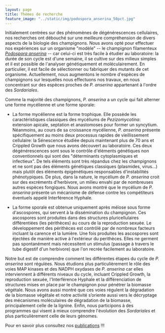 ```yaml
---
layout: page
title: Thèmes de recherche
feature_image: "../static/img/podospora_anserina_50pct.jpg"
---
```


Initialement centrées sur des phénomènes de dégénérescences cellulaires, nos recherches ont  débouché sur une meilleure compréhension de divers aspects de la biologie des champignons. Nous avons opté pour effectuer nos expériences sur un organisme "modèle" -- le champignon filamenteux [_Podospora anserina_](http://podospora.i2bc.paris-saclay.fr/more.php) -- car celui-ci est très facile à étudier au laboratoire: la durée de son cycle est d'une semaine, il se cultive sur des milieux simples et il est possible de l'analyser génétiquement et moléculairement. En particulier, il est facile de sélectionner ou fabriquer des mutants de cet organisme. Actuellement, nous augmentons le nombre d'espèces de champignons sur lesquelles nous effectuons nos travaux, en nous concentrant sur des espèces proches de _P. anserina_ appartenant à l'ordre des _Sordariales_.

Comme la majorité des champignons, _P. anserina_ a un cycle qui fait alterner une forme mycélienne et une forme sporale:

- La forme mycélienne est la forme trophique. Elle possède les caractéristiques classiques des mycéliums de _Pezizomycotina_: extension apicale, septation et anastomoses pour former un syncytium. Néanmoins, au cours de sa croissance mycélienne, _P. anserina_ présente spécifiquement au moins deux processus rapides de vieillissement cellulaire: la Sénescence étudiée depuis maintenant plus de 70 ans et Crippled Growth que nous avons découvert au laboratoire. Ces deux dégénérescences sont sous le contrôle d'éléments génétiques non conventionnels qui sont des "déterminants cytoplasmiques et infectieux". De tels éléments sont très répandus chez les champignons et ne sont pas des éléments génétiques classiques (plasmides, virus...) mais plutôt des éléments épigénétiques responsables d'instabilités phénotypiques. De plus, dans la nature, le mycélium de _P. anserina_ croit sur des excréments d'herbivore, un milieu envahi par de nombreuses autres espèces fongiques. Nous avons montré que le mycélium de _P. anserina_ présente un mécanisme de défense contre les compétiteurs éventuels appelé Interférence Hyphale.

- La forme sporale est obtenue uniquement après méïose sous forme d'ascospores, qui servent à la dissémination du champignon. Ces ascospores sont produites dans des structures pluricellulaires différentiées (les périthèces) au cours de la reproduction sexuée. Le développement des périthèces est contrôlé par de nombreux facteurs incluant la carence et la lumière. Une fois produites les ascospores sont éjectées de manière active à l'extérieur du perithèces. Elles ne germent pas spontanément mais nécessitent un stimulus (passage à travers le tube digestif d'un herbivore) que l'on recrée facilement au laboratoire.

Notre but est de comprendre comment les différentes étapes du cycle de _P. anserina_ sont régulées. Nous étudions plus particulièrement le rôle des  voies MAP kinases et des NADPH oxydases de _P. anserina_ car elles interviennent à différents niveaux du cycle, incluant Crippled Growth, la reproduction sexuée, l'Interférence Hyphale et la différenciation de structures mises en place par le champignon pour pénétrer la biomasse végétale. Nous avons aussi montré que ces voies régulent la dégradation de la biomasse végétale et notre activité s’oriente aussi vers le décryptage des mécanismes moléculaires de dégradation de la biomasse, principalement celle de la lignine. Enfin, nous participons à des programmes qui visent à mieux comprendre l'évolution des _Sordariales_ et plus particulièrement celle de leurs génomes.

Pour en savoir plus consultez nos [publications](/publications) !!!
